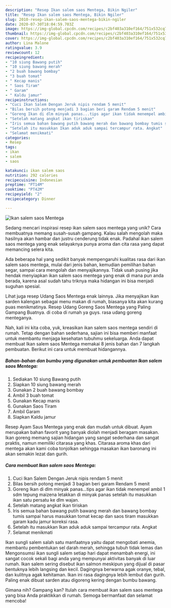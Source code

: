 ```yaml
---
description: "Resep Ikan salem saos Mentega, Bikin Ngiler"
title: "Resep Ikan salem saos Mentega, Bikin Ngiler"
slug: 2010-resep-ikan-salem-saos-mentega-bikin-ngiler
date: 2020-07-30T18:04:59.703Z
image: https://img-global.cpcdn.com/recipes/c2bf403a310ef164/751x532cq70/ikan-salem-saos-mentega-foto-resep-utama.jpg
thumbnail: https://img-global.cpcdn.com/recipes/c2bf403a310ef164/751x532cq70/ikan-salem-saos-mentega-foto-resep-utama.jpg
cover: https://img-global.cpcdn.com/recipes/c2bf403a310ef164/751x532cq70/ikan-salem-saos-mentega-foto-resep-utama.jpg
author: Lina Malone
ratingvalue: 3.9
reviewcount: 12
recipeingredient:
- "10 siung Bawang putih"
- "10 siung bawang merah"
- "2 buah bawang bombay"
- "3 buah tomat"
- " Kecap manis"
- " Saos Tiram"
- " Garam"
- " Kaldu jamur"
recipeinstructions:
- "Cuci Ikan Salem Dengan Jeruk nipis rendam 5 menit"
- "Bilas bersih potong menjadi 3 bagian beri garam Rendam 5 menit"
- "Goreng Ikan di dlm minyak panas...tips agar ikan tidak menempel ambil 1 sdm tepung maizena letakkan di minyak panas setelah itu masukkan ikan satu persatu ke dlm wajan."
- "Setelah matang angkat ikan tiriskan"
- "Iris semua bahan bawang putih bawang merah dan bawang bombay tumis sampai harus masukkan tomat kecap dan saos tiram masukkan garam kadu jamur koreksi rasa."
- "Setelah itu masukkan Ikan aduk aduk sampai tercampur rata. Angkat"
- "Selamat menikmati"
categories:
- Resep
tags:
- ikan
- salem
- saos

katakunci: ikan salem saos 
nutrition: 292 calories
recipecuisine: Indonesian
preptime: "PT14M"
cooktime: "PT42M"
recipeyield: "2"
recipecategory: Dinner

---
```



![Ikan salem saos Mentega](https://img-global.cpcdn.com/recipes/c2bf403a310ef164/751x532cq70/ikan-salem-saos-mentega-foto-resep-utama.jpg)

Sedang mencari inspirasi resep ikan salem saos mentega yang unik? Cara membuatnya memang susah-susah gampang. Kalau salah mengolah maka hasilnya akan hambar dan justru cenderung tidak enak. Padahal ikan salem saos mentega yang enak selayaknya punya aroma dan cita rasa yang dapat memancing selera kita.

Ada beberapa hal yang sedikit banyak mempengaruhi kualitas rasa dari ikan salem saos mentega, mulai dari jenis bahan, kemudian pemilihan bahan segar, sampai cara mengolah dan menyajikannya. Tidak usah pusing jika hendak menyiapkan ikan salem saos mentega yang enak di mana pun anda berada, karena asal sudah tahu triknya maka hidangan ini bisa menjadi suguhan spesial.

Lihat juga resep Udang Saos Mentega enak lainnya. Jika menyajikan ikan sarden kalengan sebagai menu makan di rumah, biasanya kita akan kurang puas menikmatinya. Resep Udang Goreng Saos Mentega yang Paling Gampang Buatnya. di coba di rumah ya guys. rasa udang goreng menteganya.


Nah, kali ini kita coba, yuk, kreasikan ikan salem saos mentega sendiri di rumah. Tetap dengan bahan sederhana, sajian ini bisa memberi manfaat untuk membantu menjaga kesehatan tubuhmu sekeluarga. Anda dapat membuat Ikan salem saos Mentega memakai 8 jenis bahan dan 7 langkah pembuatan. Berikut ini cara untuk membuat hidangannya.

<!--inarticleads1-->

##### Bahan-bahan dan bumbu yang digunakan untuk pembuatan Ikan salem saos Mentega:

1. Sediakan 10 siung Bawang putih
1. Siapkan 10 siung bawang merah
1. Gunakan 2 buah bawang bombay
1. Ambil 3 buah tomat
1. Gunakan  Kecap manis
1. Gunakan  Saos Tiram
1. Ambil  Garam
1. Siapkan  Kaldu jamur


Resep Ayam Saus Mentega yang enak dan mudah untuk dibuat. Ayam merupakan bahan favorit yang banyak diolah menjadi beragam masakan. Ikan goreng memang sajian hidangan yang sangat sederhana dan sangat praktis, namun memiliki citarasa yang khas. Citarasa aroma khas dari mentega akan kami coba tonjolkan sehingga masakan ikan baronang ini akan semakin lezat dan gurih. 

<!--inarticleads2-->

##### Cara membuat Ikan salem saos Mentega:

1. Cuci Ikan Salem Dengan Jeruk nipis rendam 5 menit
1. Bilas bersih potong menjadi 3 bagian beri garam Rendam 5 menit
1. Goreng Ikan di dlm minyak panas...tips agar ikan tidak menempel ambil 1 sdm tepung maizena letakkan di minyak panas setelah itu masukkan ikan satu persatu ke dlm wajan.
1. Setelah matang angkat ikan tiriskan
1. Iris semua bahan bawang putih bawang merah dan bawang bombay tumis sampai harus masukkan tomat kecap dan saos tiram masukkan garam kadu jamur koreksi rasa.
1. Setelah itu masukkan Ikan aduk aduk sampai tercampur rata. Angkat
1. Selamat menikmati


Ikan sungli salem salah satu manfaatnya yaitu dapat mengobati anemia, membantu pembentukan sel darah merah, sehingga tubuh tidak lemas dan Mengonsumsi ikan sungli salem setiap hari dapat menambah energi, ini sangat cocok sekali bagi anda yang mempunyai aktivitas banyak di luar rumah. Ikan salem sering disebut ikan salmon meskipun yang dijual di pasar bentuknya lebih langsing dan kecil. Dagingnya berwarna agak oranye, tebal, dan kulitnya agak kehitaman. Ikan ini rasa dagingnya lebih lembut dan gurih. Paling enak dibuat sarden atau digoreng kering dengan bumbu bawang. 

Gimana nih? Gampang kan? Itulah cara membuat ikan salem saos mentega yang bisa Anda praktikkan di rumah. Semoga bermanfaat dan selamat mencoba!
